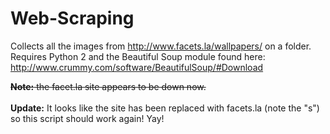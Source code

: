 Web-Scraping
============
Collects all the images from http://www.facets.la/wallpapers/ on a folder. Requires Python 2 and the Beautiful Soup module found here: http://www.crummy.com/software/BeautifulSoup/#Download

~~**Note:** the facet.la site appears to be down now.~~
<br><br>
**Update:** It looks like the site has been replaced with facets.la (note the "s") so this script should work again! Yay!
<br>
